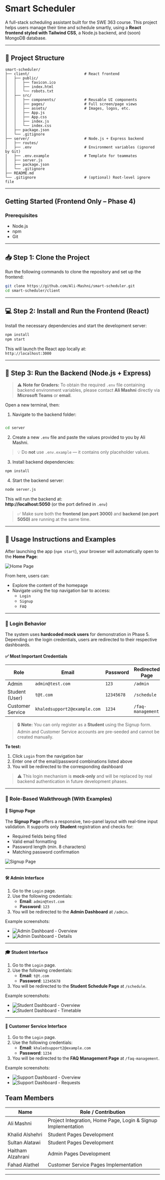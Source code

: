 #  Smart Scheduler

A full-stack scheduling assistant built for the SWE 363 course. This project helps users manage their time and schedule smartly, using a **React frontend styled with Tailwind CSS**, a Node.js backend, and (soon) MongoDB database.

---

## 📁 Project Structure

```plaintext
smart-scheduler/
├── client/                         # React frontend
│   ├── public/
│   │   ├── favicon.ico
│   │   ├── index.html
│   │   └── robots.txt
│   ├── src/
│   │   ├── components/             # Reusable UI components
│   │   ├── pages/                  # Full screen/page views
│   │   ├── assets/                 # Images, logos, etc.
│   │   ├── App.js
│   │   ├── App.css
│   │   ├── index.js
│   │   └── index.css
│   ├── package.json
│   └── .gitignore
├── server/                         # Node.js + Express backend
│   ├── routes/
│   ├── .env                        # Environment variables (ignored by Git)
│   ├── .env.example                # Template for teammates
│   ├── server.js
│   ├── package.json
│   └── .gitignore
├── README.md
└── .gitignore                      # (optional) Root-level ignore file
```

---

## Getting Started (Frontend Only – Phase 4)

### Prerequisites
- Node.js
- npm
- Git

---
## 📥 Step 1: Clone the Project

Run the following commands to clone the repository and set up the frontend:

```bash
git clone https://github.com/Ali-Mashni/smart-scheduler.git  
cd smart-scheduler/client
```

---

## 💻 Step 2: Install and Run the Frontend (React)

Install the necessary dependencies and start the development server:

```bash
npm install  
npm start
```

This will launch the React app locally at:  
`http://localhost:3000`

---
## 🔧 Step 3: Run the Backend (Node.js + Express)

> ⚠️  **Note for Graders:** To obtain the required `.env` file containing backend environment variables, please contact **Ali Mashni** directly via **Microsoft Teams** or **email**.

Open a new terminal, then:

1. Navigate to the backend folder:

```bash

cd server
```

2. Create a new `.env` file and paste the values provided to you by Ali Mashni.

> 💡 Do **not** use `.env.example` — it contains only placeholder values.

3. Install backend dependencies:

```bash
npm install
```

4. Start the backend server:

```bash
node server.js
```

This will run the backend at:  
**http://localhost:5050** (or the port defined in `.env`)

> ✅ Make sure both the **frontend (on port 3000)** and **backend (on port 5050)** are running at the same time.

---
## 🧪 Usage Instructions and Examples

After launching the app (`npm start`), your browser will automatically open to the **Home Page**:

![Home Page](./client/src/assets/Phase1_images/homePage.png)

From here, users can:

- Explore the content of the homepage
- Navigate using the top navigation bar to access:
  - `Login`
  - `Signup`
  - `FAQ`

---

### 🔐 Login Behavior

The system uses **hardcoded mock users** for demonstration in Phase 5. Depending on the login credentials, users are redirected to their respective dashboards.

#### ✅ Most Important Credentials

| Role             | Email                            | Password | Redirected Page       |
|------------------|----------------------------------|----------|------------------------|
| Admin            | `admin@test.com`                 | `123`    | `/admin`              |
| Student (User)   | `t@t.com`                   | `12345678`    | `/schedule`           |
| Customer Service | `khaledsupport2@example.com`     | `1234`   | `/faq-management`     |

> 🔒 **Note:** You can only register as a **Student** using the Signup form.  
> Admin and Customer Service accounts are pre-seeded and cannot be created manually.

**To test:**

1. Click `Login` from the navigation bar  
2. Enter one of the email/password combinations listed above  
3. You will be redirected to the corresponding dashboard

> ⚠️ This login mechanism is **mock-only** and will be replaced by real backend authentication in future development phases.

---

### 🧭 Role-Based Walkthrough (With Examples)

#### 📝 Signup Page

The **Signup Page** offers a responsive, two-panel layout with real-time input validation. It supports only **Student** registration and checks for:

- Required fields being filled
- Valid email formatting
- Password length (min. 8 characters)
- Matching password confirmation

![Signup Page](./client/src/assets/Phase1_images/signup.png)

---

#### 🛠️ Admin Interface

1. Go to the `Login` page.
2. Use the following credentials:
   - **Email**: `admin@test.com`  
   - **Password**: `123`
3. You will be redirected to the **Admin Dashboard** at `/admin`.

Example screenshots:

- ![Admin Dashboard - Overview](./client/src/assets/Phase1_images/admin_dashboard_1.png)
- ![Admin Dashboard - Details](./client/src/assets/Phase1_images/admin_dashboard_2.png)

---

#### 🎓 Student Interface

1. Go to the `Login` page.
2. Use the following credentials:
   - **Email**: `t@t.com`  
   - **Password**: `12345678`
3. You will be redirected to the **Student Schedule Page** at `/schedule`.

Example screenshots:

- ![Student Dashboard - Overview](./client/src/assets/Phase1_images/student_dashboard_1.png)
- ![Student Dashboard - Timetable](./client/src/assets/Phase1_images/student_dashboard_2.png)

---

#### 💬 Customer Service Interface

1. Go to the `Login` page.
2. Use the following credentials:
   - **Email**: `khaledsupport2@example.com`  
   - **Password**: `1234`
3. You will be redirected to the **FAQ Management Page** at `/faq-management`.

Example screenshots:

- ![Support Dashboard - Overview](./client/src/assets/Phase1_images/support_dashboard_1.png)
- ![Support Dashboard - Requests](./client/src/assets/Phase1_images/support_dashboard_2.png)

##  Team Members

| Name               | Role / Contribution                                                                 |
|--------------------|--------------------------------------------------------------------------------------|
| Ali Mashni         | Project Integration, Home Page, Login & Signup Implementation                       |
| Khalid Alshehri    | Student Pages Development                                                            |
| Sultan Alatawi     | Student Pages Development                                                            |
| Haitham Alzahrani    | Admin Pages Development                                                              |
| Fahad Alathel      | Customer Service Pages Implementation                                                |
---



